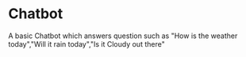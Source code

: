 # Chatbot
A basic Chatbot which answers question such  as "How is the weather today","Will it rain today","Is it Cloudy out  there" 
